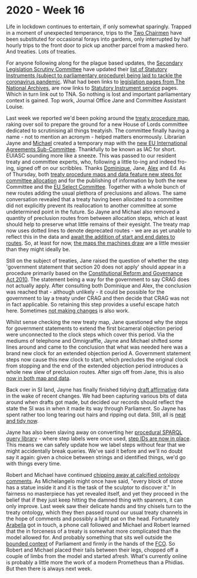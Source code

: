 # 2020 - Week 16

Life in lockdown continues to entertain, if only somewhat sparingly. Trapped in a moment of unexpected temperance, trips to the [Two Chairmen](https://en.wikipedia.org/wiki/Two_Chairmen) have been substituted for occasional forays into gardens, only interrupted by half hourly trips to the front door to pick up another parcel from a masked hero. And treaties. Lots of treaties.

For anyone following along for the plague based updates, the [Secondary Legislation Scrutiny Committee](https://committees.parliament.uk/committee/255/secondary-legislation-scrutiny-committee) have updated their [list of Statutory Instruments (subject to parliamentary procedure) being laid to tackle the coronavirus pandemic](https://committees.parliament.uk/committee/255/secondary-legislation-scrutiny-committee/news/145773/scrutiny-of-secondary-legislation-laid-to-tackle-coronavirus-pandemic/). What had been links to [legislation pages from The National Archives](https://www.legislation.gov.uk/), are now links to [Statutory Instrument service](https://statutoryinstruments.parliament.uk/) pages. Which in turn link out to TNA. So nothing is lost and important parliamentary context is gained. Top work, Journal Office Jane and Committee Assistant Louise.

Last week we reported we'd been poking around the [treaty procedure map](https://ukparliament.github.io/ontologies/procedure/flowcharts/crag-treaties/crag-treaties.pdf), raking over soil to prepare the ground for a new House of Lords committee dedicated to scrutinising all things treatyish. The committee finally having a name - not to mention an acronym - helped matters enormously. Librarian Jayne and [Michael](https://twitter.com/fantasticlife) created a temporary map with the [new EU International Agreements Sub-Committee](https://www.politicshome.com/thehouse/article/the-treaties-subcommittee-will-be-vital-in-ensuring-trade-deals-and-international-agreements-are-scrutinised). Thankfully to be known as IAC for short. EUIASC sounding more like a sneeze. This was passed to our resident treaty and committee experts, who, following a little to-ing and indeed fro-ing, signed off on our scribbles. Thanks [Dominique](https://twitter.com/graciado), Jane, [Alex](https://twitter.com/AlexanderHorne1) and Ed. As of Thursday, both [treaty procedure maps and data feature new steps for committee allocation](https://trello.com/c/s1VYYJYl/78-treaties-new-eu-sub-committee-focusing-on-treaties) and for the publishing of information by both the new Committee and the [EU Select Committee](https://www.parliament.uk/hleu). Together with a whole bunch of new routes adding the usual plethora of preclusions and allows. The same conversation revealed that a treaty having been allocated to a committee did not explicitly prevent its reallocation to another committee at some undetermined point in the future. So Jayne and Michael also removed a quantity of  preclusion routes from between allocation steps, which at least should help to preserve what little remains of their eyesight. The treaty map now uses dotted lines to denote deprecated routes - we are as yet unable to reflect this in the data and [await the addition of start and end dates to routes](https://trello.com/c/CDGB80DD/57-time-bound-routes). So, at least for now, [the maps the machines draw](https://procedures.azurewebsites.net/WorkPackages/1291/graph) are a little messier than they might ideally be.

Still on the subject of treaties, Jane raised the question of whether the step 'government statement that section 20 does not apply' should appear in a procedure primarily based on the [Constitutional Reform and Governance Act 2010](http://www.legislation.gov.uk/ukpga/2010/25/contents). The statement being a way for the government to say CRAG does not actually apply. After consulting both Dominique and Alex, the conclusion was reached that - although unlikely - it could be possible for the government to lay a treaty under CRAG and then decide that CRAG was not in fact applicable. So retaining this step provides a useful escape hatch here. Sometimes [not making changes](https://trello.com/c/nZIMCwj7/77-treaties-government-statement-section-20-does-not-apply) is also work.

Whilst sense checking the new treaty map, Jane questioned why the steps for government statements to extend the first bicameral objection period were unconnected to the clock steps which cover this period. Via the mediums of telephone and Omnigraffle, Jayne and Michael shifted some lines around and came to the conclusion that what was needed here was a brand new clock for an extended objection period A. Government statement steps now cause this new clock to start, which precludes the original clock from stopping and the end of the extended objection period introduces a whole new slew of preclusion routes. After sign off from Jane, this is also [now in both map and data](https://trello.com/c/0qQGi2PP/107-objection-period-a-extended-clock).

Back over in SI land, Jayne has finally finished tidying [draft affirmative](https://ukparliament.github.io/ontologies/procedure/flowcharts/sis/draft-affirmative.pdf) data in the wake of recent changes. We had been capturing various bits of data around when drafts got made, but decided our records should reflect the state the SI was in when it made its way through Parliament. So Jayne has spent rather too long tearing out hairs and ripping out data. Still, all is [neat and tidy now](https://trello.com/c/vYVOZWGg/68-draft-affirmatives-being-made).

Jayne has also been slaving away on converting her [procedural SPARQL query library](https://ukparliament.github.io/ontologies/procedure/meta/queries/) - where step labels were once used, [step IDs are now in place](https://trello.com/c/OlgVlwTY/97-rewrite-queries-to-use-step-ids-not-labels). This means we can safely update how we label steps without fear that we might accidentally break queries. We've said it before and we'll no doubt say it again: given a choice between strings and identified things, we'd go with things every time.

Robert and Michael have continued [chipping away at calcified ontology comments](https://trello.com/c/fHL7DD9Q/103-comment-blitz-interface-classes). As Michelangelo might once have said, "every block of stone has a statue inside it and it is the task of the sculptor to discover it." In fairness no masterpiece has yet revealed itself, and yet they proceed in the belief that if they just keep hitting the damned thing with spanners, it can only improve. Last week saw their delicate hands and tiny chisels turn to the treaty ontology, which they then passed round our usual treaty channels in the hope of comments and possibly a light pat on the head. Fortunately [Arabella](https://twitter.com/Arabella_Law) got in touch, a phone call followed and Michael and Robert learned that the in forceness of a treaty is somewhat more complicated than the model allowed for. And probably something that sits well outside the [bounded context](https://martinfowler.com/bliki/BoundedContext.html) of Parliament and firmly in the hands of the [FCO](https://www.gov.uk/government/organisations/foreign-commonwealth-office). So Robert and Michael placed their tails between their legs, chopped off a couple of limbs from the model and started afresh. What's currently online is probably a little more the work of a modern Prometheus than a Phidias. But then there is always next week.
